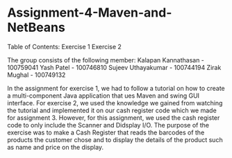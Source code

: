 # Assignment-4-Maven-and-NetBeans

Table of Contents:
Exercise 1
Exercise 2

The group consists of the following member:
Kalapan Kannathasan - 100759041
Yash Patel - 100746810
Sujeev Uthayakumar - 100744194
Zirak Mughal - 100749132

In the assignment for exercise 1, we had to follow a tutorial on how to create a multi-component Java application that ues Maven and swing GUI interface.
For exercise 2, we used the knowledge we gained from watching the tutorial and implemented it on our cash register code which we made for assignment 3. However, for this assignment, we used the cash register code to only include the Scanner and Didsplay I/O.
The purpose of the exercise was to make a Cash Register that reads the barcodes of the products the customer chose and to display the details of the product such as name and price on the display.
